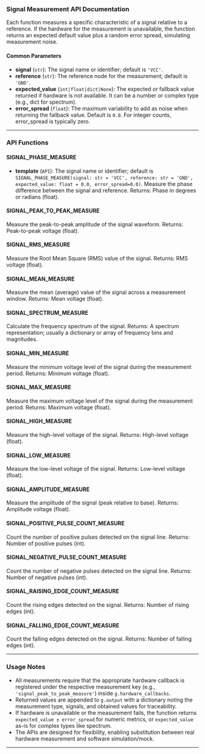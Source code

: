 ### Signal Measurement API Documentation

Each function measures a specific characteristic of a signal relative to a reference. If the hardware for the measurement is unavailable, the function returns an expected default value plus a random error spread, simulating measurement noise.

#### Common Parameters

- **signal** (`str`): The signal name or identifier; default is `'VCC'`.
- **reference** (`str`): The reference node for the measurement; default is `'GND'`.
- **expected_value** (`int|float|dict|None`): The expected or fallback value returned if hardware is not available. It can be a number or complex type (e.g., dict for spectrum).
- **error_spread** (`float`): The maximum variability to add as noise when returning the fallback value. Default is `0.0`. For integer counts, error_spread is typically zero.

***

### API Functions

#### SIGNAL_PHASE_MEASURE
- **template** (`API`): The signal name or identifier; default is `SIGNAL_PHASE_MEASURE(signal: str = 'VCC', reference: str = 'GND', expected_value: float = 0.0, error_spread=0.0)`.
Measure the phase difference between the signal and reference.
Returns: Phase in degrees or radians (float).

#### SIGNAL_PEAK_TO_PEAK_MEASURE

Measure the peak-to-peak amplitude of the signal waveform.
Returns: Peak-to-peak voltage (float).

#### SIGNAL_RMS_MEASURE

Measure the Root Mean Square (RMS) value of the signal.
Returns: RMS voltage (float).

#### SIGNAL_MEAN_MEASURE

Measure the mean (average) value of the signal across a measurement window.
Returns: Mean voltage (float).

#### SIGNAL_SPECTRUM_MEASURE

Calculate the frequency spectrum of the signal.
Returns: A spectrum representation; usually a dictionary or array of frequency bins and magnitudes.

#### SIGNAL_MIN_MEASURE

Measure the minimum voltage level of the signal during the measurement period.
Returns: Minimum voltage (float).

#### SIGNAL_MAX_MEASURE

Measure the maximum voltage level of the signal during the measurement period.
Returns: Maximum voltage (float).

#### SIGNAL_HIGH_MEASURE

Measure the high-level voltage of the signal.
Returns: High-level voltage (float).

#### SIGNAL_LOW_MEASURE

Measure the low-level voltage of the signal.
Returns: Low-level voltage (float).

#### SIGNAL_AMPLITUDE_MEASURE

Measure the amplitude of the signal (peak relative to base).
Returns: Amplitude voltage (float).

#### SIGNAL_POSITIVE_PULSE_COUNT_MEASURE

Count the number of positive pulses detected on the signal line.
Returns: Number of positive pulses (int).

#### SIGNAL_NEGATIVE_PULSE_COUNT_MEASURE

Count the number of negative pulses detected on the signal line.
Returns: Number of negative pulses (int).

#### SIGNAL_RAISING_EDGE_COUNT_MEASURE

Count the rising edges detected on the signal.
Returns: Number of rising edges (int).

#### SIGNAL_FALLING_EDGE_COUNT_MEASURE

Count the falling edges detected on the signal.
Returns: Number of falling edges (int).

***

### Usage Notes

- All measurements require that the appropriate hardware callback is registered under the respective measurement key (e.g., `'signal_peak_to_peak_measure'`) inside `g.hardware_callbacks`.
- Returned values are appended to `g.output` with a dictionary noting the measurement type, signals, and obtained values for traceability.
- If hardware is unavailable or the measurement fails, the function returns `expected_value ± error_spread` for numeric metrics, or `expected_value` as-is for complex types like spectrum.
- The APIs are designed for flexibility, enabling substitution between real hardware measurement and software simulation/mock.

***